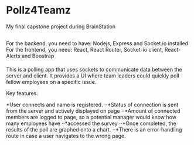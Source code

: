 # Pollz4Teamz
My final capstone project during BrainStation

##
For the backend, you need to have: Nodejs, Express and Socket.io installed
For the frontend, you need: React, React Router, Socket-io client, React-Alerts and Boostrap

####
This is a polling app that uses sockets to communicate data between the server and client. It provides a UI where
team leaders could quickly poll fellow employees on a specific issue.

Key features:

*User connects and name is registered.
⋅⋅*Status of connection is sent from the server and actively displayed on page
⋅⋅*Amount of connected members are logged to page, so a potential manager would know how many employees have 
⋅⋅*accessed the survey
⋅⋅*Once completed, the results of the poll are graphed onto a chart.
⋅⋅*There is an error-handling route in case a user navigates to the wrong page.
